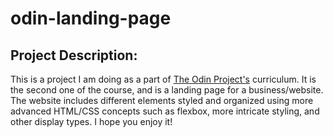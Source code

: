 # odin-landing-page

## Project Description: 

This is a project I am doing as a part of [The Odin Project's](https://www.theodinproject.com/) curriculum. It is the second one of the course, and is a landing page for a business/website. The website includes different elements styled and organized using more advanced HTML/CSS concepts such as flexbox, more intricate styling, and other display types. I hope you enjoy it!